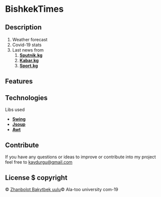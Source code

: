 # BishkekTimes

## Description

#### 


1. Weather forecast
2. Covid-19 stats
4. Last news from 
   1. **[Sputnik.kg](https://Sputnik.kg)**
   2. **[Kabar.kg](https://Kabar.kg)**
   3. **[Sport.kg](https://Sport.kg)**

## Features 



## Technologies 
Libs used

  * **[Swing](https://docs.oracle.com/javase/7/docs/api/javax/swing/package-summary.html)**
  * **[Jsoup](https://jsoup.org)**
  * **[Awt](https://docs.oracle.com/javase/7/docs/api/java/awt/package-summary.html)**

## Contribute
If you have any questions or ideas to improve or
contribute into my project feel free to [kaydurgu@gmail.com](kaydurgu@gmail.com)

## License $ copyright
© [Zhanbolot Bakytbek uulu](kaydurgu@gmail.com)© Ala-too university com-19


